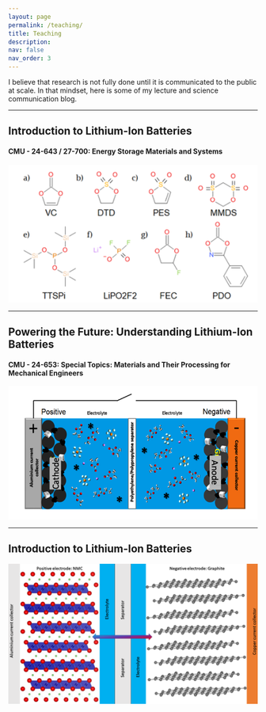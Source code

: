```yaml
---
layout: page
permalink: /teaching/
title: Teaching
description:
nav: false
nav_order: 3
---
```


I believe that research is not fully done until it is communicated to the public at scale. In that mindset, here is some of my lecture and science communication blog.

---

## Introduction to Lithium-Ion Batteries
#### CMU - 24-643 / 27-700: Energy Storage Materials and Systems

<a href="https://robygauthier.github.io/assets/pdf/Electrolyte-class.pdf">
  <img src="https://raw.githubusercontent.com/robygauthier/robygauthier.github.io/master/assets/img/known_additives.png" width="600" />
</a>

---

## Powering the Future: Understanding Lithium-Ion Batteries
#### CMU - 24-653: Special Topics: Materials and Their Processing for Mechanical Engineers

<a href="https://robygauthier.github.io/assets/pdf/Battery-class.pdf">
  <img src="https://raw.githubusercontent.com/robygauthier/robygauthier.github.io/master/assets/img/powering_the_future.png" width="600" /> 
</a>

---

## Introduction to Lithium-Ion Batteries

<a href="https://shagunsworld.notion.site/Introduction-to-Lithium-Ion-Batteries-94bdc6bbc05b4df899780d4c4683540c">
  <img src="https://raw.githubusercontent.com/robygauthier/robygauthier.github.io/master/assets/img/li-ion_battery.png" width="600" />
</a>
